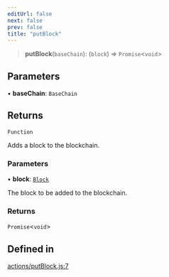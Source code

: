 ```yaml
---
editUrl: false
next: false
prev: false
title: "putBlock"
---
```


> **putBlock**(`baseChain`): (`block`) => `Promise`\<`void`\>

## Parameters

• **baseChain**: `BaseChain`

## Returns

`Function`

Adds a block to the blockchain.

### Parameters

• **block**: [`Block`](/reference/tevm/block/classes/block/)

The block to be added to the blockchain.

### Returns

`Promise`\<`void`\>

## Defined in

[actions/putBlock.js:7](https://github.com/evmts/tevm-monorepo/blob/main/packages/blockchain/src/actions/putBlock.js#L7)
